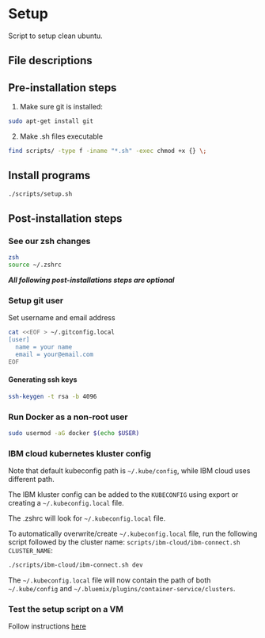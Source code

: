 # Setup

Script to setup clean ubuntu.

## File descriptions

## Pre-installation steps

1. Make sure git is installed:

```bash
sudo apt-get install git
```

2. Make .sh files executable

```bash
find scripts/ -type f -iname "*.sh" -exec chmod +x {} \;
```

## Install programs

```bash
./scripts/setup.sh
```

## Post-installation steps

### See our zsh changes

```bash
zsh
source ~/.zshrc
```

***All following post-installations steps are optional***

### Setup git user

Set username and email address

```bash
cat <<EOF > ~/.gitconfig.local
[user]
  name = your name
  email = your@email.com
EOF
```

#### Generating ssh keys

```bash
ssh-keygen -t rsa -b 4096
```

### Run Docker as a non-root user

```bash
sudo usermod -aG docker $(echo $USER)
```

### IBM cloud kubernetes kluster config

Note that default kubeconfig path is `~/.kube/config`, while IBM cloud uses different path.

The IBM kluster config can be added to the `KUBECONFIG` using export or creating a `~/.kubeconfig.local` file.

The .zshrc will look for `~/.kubeconfig.local` file.

To automatically overwrite/create `~/.kubeconfig.local` file, run the following script followed by the cluster name: `scripts/ibm-cloud/ibm-connect.sh CLUSTER_NAME`:

```bash
./scripts/ibm-cloud/ibm-connect.sh dev
```

The `~/.kubeconfig.local` file will now contain the path of both `~/.kube/config` and `~/.bluemix/plugins/container-service/clusters`.

### Test the setup script on a VM

Follow instructions [here](test/vagrant/vm-setup.md)
